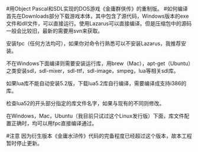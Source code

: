 #用Object Pascal和SDL实现的DOS游戏《金庸群侠传》的重制版。
#如何编译
首先在Downloads部分下载游戏本体，其中包含了源代码，Windows版本的exe文件和dll文件，可以直接运行。使用Lazarus可以直接编译。但是压缩包中的源码一般会比较旧，最新的需要用svn来获取。

安装fpc（任何方法均可），如果你对命令行熟悉可以不安装Lazarus，我推荐安装。

不在Windows下面编译则需要安装运行库，用brew（Mac），apt-get（Ubuntu）之类安装sdl，sdl-mixer，sdl-ttf，sdl-image，smpeg，lua等相关sdl库。

如果lua库不能自动安装5.2版，下载lua5.2库自行编译，需要编译成支持i386的库。

检查lua52的开头部分指定的库文件名字，如果与现有的不同则修改。

在Windows，Mac，Ubuntu（我目前只试过这个Linux发行版）下面，库文件配置正确时，均可以用fpc直接编译通过。

#注意
因为衍生版本《金庸水浒传》代码的完备程度已经超过这个版本，故本工程暂时停止更新。
